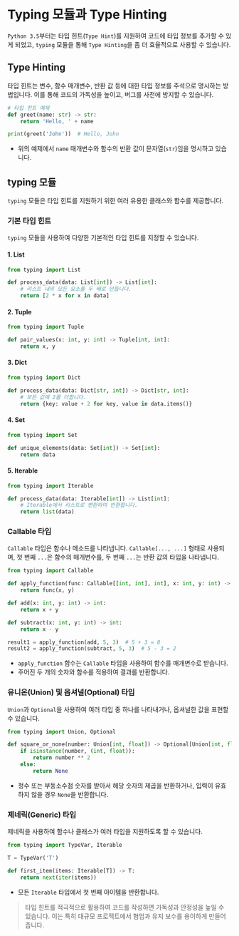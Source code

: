 # Typing 모듈과 Type Hinting

`Python 3.5`부터는 타입 힌트(`Type Hint`)를 지원하여 코드에 타입 정보를 추가할 수 있게 되었고, `typing` 모듈을 통해 `Type Hinting`을 좀 더 효율적으로 사용할 수 있습니다.

## Type Hinting

타입 힌트는 변수, 함수 매개변수, 반환 값 등에 대한 타입 정보를 주석으로 명시하는 방법입니다. 이를 통해 코드의 가독성을 높이고, 버그를 사전에 방지할 수 있습니다.

```py
# 타입 힌트 예제
def greet(name: str) -> str:
    return 'Hello, ' + name

print(greet('John'))  # Hello, John
```

- 위의 예제에서 `name` 매개변수와 함수의 반환 값이 문자열(`str`)임을 명시하고 있습니다.

## typing 모듈

`typing` 모듈은 타입 힌트를 지원하기 위한 여러 유용한 클래스와 함수를 제공합니다.
&nbsp;

### 기본 타입 힌트

`typing` 모듈을 사용하여 다양한 기본적인 타입 힌트를 지정할 수 있습니다.

#### 1. List

```py
from typing import List

def process_data(data: List[int]) -> List[int]:
    # 리스트 내의 모든 요소를 두 배로 만듭니다.
    return [2 * x for x in data]
```

#### 2. Tuple

```py
from typing import Tuple

def pair_values(x: int, y: int) -> Tuple[int, int]:
    return x, y
```

#### 3. Dict

```py
from typing import Dict

def process_data(data: Dict[str, int]) -> Dict[str, int]:
    # 모든 값에 2를 더합니다.
    return {key: value + 2 for key, value in data.items()}
```

#### 4. Set

```py
from typing import Set

def unique_elements(data: Set[int]) -> Set[int]:
    return data
```

#### 5. Iterable

```py
from typing import Iterable

def process_data(data: Iterable[int]) -> List[int]:
    # Iterable에서 리스트로 변환하여 반환합니다.
    return list(data)
```

### Callable 타입

`Callable` 타입은 함수나 메소드를 나타냅니다. `Callable[..., ...]` 형태로 사용되며, 첫 번째 `...`은 함수의 매개변수를, 두 번째 `...`는 반환 값의 타입을 나타냅니다.

```py
from typing import Callable

def apply_function(func: Callable[[int, int], int], x: int, y: int) -> int:
    return func(x, y)

def add(x: int, y: int) -> int:
    return x + y

def subtract(x: int, y: int) -> int:
    return x - y

result1 = apply_function(add, 5, 3)  # 5 + 3 = 8
result2 = apply_function(subtract, 5, 3)  # 5 - 3 = 2
```

- `apply_function` 함수는 `Callable` 타입을 사용하여 함수를 매개변수로 받습니다.
- 주어진 두 개의 숫자와 함수를 적용하여 결과를 반환합니다.

### 유니온(Union) 및 옵셔널(Optional) 타입

`Union`과 `Optional`을 사용하여 여러 타입 중 하나를 나타내거나, 옵셔널한 값을 표현할 수 있습니다.

```py
from typing import Union, Optional

def square_or_none(number: Union[int, float]) -> Optional[Union[int, float]]:
    if isinstance(number, (int, float)):
        return number ** 2
    else:
        return None
```

- 정수 또는 부동소수점 숫자를 받아서 해당 숫자의 제곱을 반환하거나, 입력이 유효하지 않을 경우 `None`을 반환합니다.

### 제네릭(Generic) 타입

제네릭을 사용하여 함수나 클래스가 여러 타입을 지원하도록 할 수 있습니다.

```py
from typing import TypeVar, Iterable

T = TypeVar('T')

def first_item(items: Iterable[T]) -> T:
    return next(iter(items))
```

- 모든 `Iterable` 타입에서 첫 번째 아이템을 반환합니다.

> 타입 힌트를 적극적으로 활용하여 코드를 작성하면 가독성과 안정성을 높일 수 있습니다. 이는 특히 대규모 프로젝트에서 협업과 유지 보수를 용이하게 만들어줍니다.
